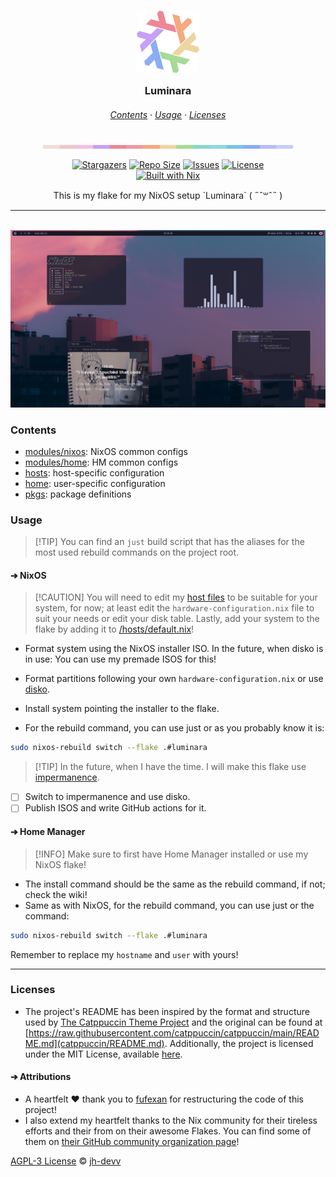 <!-- markdownlint-disable MD033 MD041 MD010 -->

<h3 align="center">
	<img src="assets/flake.png" width="100" alt="Logo"/><br>
	<img src="assets/transparent.png" height="30" width="0px"/ alt="">
	Luminara
	<img src="assets/transparent.png" height="30" width="0px"/ alt="">
</h3>

<h6 align="center">
  <a href="#contents">Contents</a>
  ·
  <a href="#usage">Usage</a>
  ·
  <a href="#licenses">Licenses</a>
</h6>

<p align="center">
  <img src="assets/macchiato-palette.png" width="400" / alt="Catppuccin Macchiato Palette">
</p>

<p align="center">
	<a href="https://github.com/jh-devv/luminara/stargazers">
		<img alt="Stargazers" src="https://img.shields.io/github/stars/jh-devv/luminara?style=for-the-badge&logo=starship&color=C9CBFF&logoColor=D9E0EE&labelColor=302D41"></a>
	<a href="https://github.com/jh-devv/luminara">
		<img alt="Repo Size" src="https://img.shields.io/github/repo-size/jh-devv/luminara.svg?style=for-the-badge&logo=github&color=F2CDCD&logoColor=D9E0EE&labelColor=302D41"/></a>
	<a href="https://github.com/jh-devv/luminara/issues">
		<img alt="Issues" src="https://img.shields.io/github/issues/jh-devv/luminara?style=for-the-badge&logo=gitbook&color=B5E8E0&logoColor=D9E0EE&labelColor=302D41"></a>
  <a href="https://github.com/jh-devv/luminara/tree/main/LICENSE">
    <img alt="License" src="https://img.shields.io/badge/License-AGPL-907385605422448742?style=for-the-badge&logo=agpl&color=DDB6F2&logoColor=D9E0EE&labelColor=302D41"></a>
  <br><a href="https://builtwithnix.org">
      <img alt="Built with Nix" src="https://builtwithnix.org/badge.svg"></a>
</p>

<p align="center">
This is my flake for my NixOS setup `Luminara` ( ˶ˆ꒳ˆ˵ )
</p>

---

&nbsp; ![Screenshot Showcase](/assets/showcase.png)

### Contents

- [modules/nixos](/modules/nixos/): NixOS common configs
- [modules/home](/modules/home/): HM common configs
- [hosts](/hosts): host-specific configuration
- [home](/home): user-specific configuration
- [pkgs](/pkgs): package definitions

### Usage

> [!TIP] You can find an `just` build script that has the aliases for the most
> used rebuild commands on the project root.

#### ➔ NixOS

> [!CAUTION] You will need to edit my
> [host files](/home/jh-devv/luminara/hosts/luminara) to be suitable for your
> system, for now; at least edit the `hardware-configuration.nix` file to suit
> your needs or edit your disk table. Lastly, add your system to the flake by
> adding it to [/hosts/default.nix](/hosts/default.nix)!

- Format system using the NixOS installer ISO. In the future, when disko is in
  use: You can use my premade ISOS for this!
- Format partitions following your own `hardware-configuration.nix` or use
  [disko](https://github.com/nix-community/disko).
- Install system pointing the installer to the flake.

- For the rebuild command, you can use just or as you probably know it is:

```sh
sudo nixos-rebuild switch --flake .#luminara
```

> [!TIP] In the future, when I have the time. I will make this flake use
> [impermanence](https://github.com/nix-community/impermanence).

- [ ] Switch to impermanence and use disko.
- [ ] Publish ISOS and write GitHub actions for it.

#### ➔ Home Manager

> [!INFO] Make sure to first have Home Manager installed or use my NixOS flake!

- The install command should be the same as the rebuild command, if not; check
  the wiki!
- Same as with NixOS, for the rebuild command, you can use just or the command:

```sh
sudo nixos-rebuild switch --flake .#luminara
```

Remember to replace my `hostname` and `user` with yours!

---

### Licenses

- The project's README has been inspired by the format and structure used by
  [The Catppuccin Theme Project](https://github.com/catppuccin) and the original
  can be found at
  [https://raw.githubusercontent.com/catppuccin/catppuccin/main/README.md](catppuccin/README.md).
  Additionally, the project is licensed under the MIT License, available
  [here](https://raw.githubusercontent.com/catppuccin/catppuccin/main/LICENSE).

#### ➔ Attributions

- A heartfelt ❤️ thank you to [fufexan](https://github.com/fufexan) for
  restructuring the code of this project!
- I also extend my heartfelt thanks to the Nix community for their tireless
  efforts and their from on their awesome Flakes. You can find some of them on
  [their GitHub community organization page](https://github.com/nix-community)!

[AGPL-3 License](LICENSE) © [jh-devv](https://jh-devv.com)
